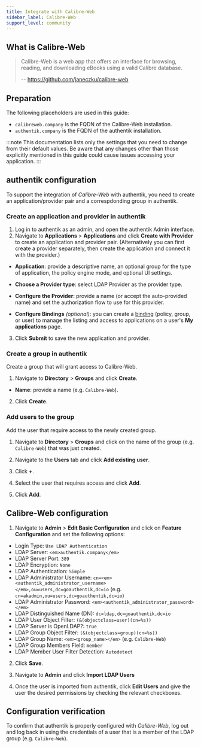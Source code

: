 ```yaml
---
title: Integrate with Calibre-Web
sidebar_label: Calibre-Web
support_level: community
---
```


## What is Calibre-Web

> Calibre-Web is a web app that offers an interface for browsing, reading, and downloading eBooks using a valid Calibre database.
>
> -- https://github.com/janeczku/calibre-web

## Preparation

The following placeholders are used in this guide:

- `calibreweb.company` is the FQDN of the Calibre-Web installation.
- `authentik.company` is the FQDN of the authentik installation.

:::note
This documentation lists only the settings that you need to change from their default values. Be aware that any changes other than those explicitly mentioned in this guide could cause issues accessing your application.
:::

## authentik configuration

To support the integration of _Calibre-Web_ with authentik, you need to create an application/provider pair and a correspdonding group in authentik.

### Create an application and provider in authentik

1. Log in to authentik as an admin, and open the authentik Admin interface.
2. Navigate to **Applications** > **Applications** and click **Create with Provider** to create an application and provider pair. (Alternatively you can first create a provider separately, then create the application and connect it with the provider.)

- **Application**: provide a descriptive name, an optional group for the type of application, the policy engine mode, and optional UI settings.

- **Choose a Provider type**: select LDAP Provider as the provider type.

- **Configure the Provider**: provide a name (or accept the auto-provided name) and set the authorization flow to use for this provider.

- **Configure Bindings** _(optional)_: you can create a [binding](/docs/add-secure-apps/flows-stages/bindings/) (policy, group, or user) to manage the listing and access to applications on a user's **My applications** page.

3. Click **Submit** to save the new application and provider.

### Create a group in authentik

Create a group that will grant access to Calibre-Web.

1. Navigate to **Directory** > **Groups** and click **Create**.

- **Name**: provide a name (e.g. `Calibre-Web`).

2. Click **Create**.

### Add users to the group

Add the user that require access to the newly created group.

1. Navigate to **Directory** > **Groups** and click on the name of the group (e.g. `Calibre-Web`) that was just created.

2. Navigate to the **Users** tab and click **Add existing user**.

3. Click **+**.

4. Select the user that requires access and click **Add**.

5. Click **Add**.

## Calibre-Web configuration

1. Navigate to **Admin** > **Edit Basic Configuration** and click on **Feature Configuration** and set the following options:

- Login Type: `Use LDAP Authentication`
- LDAP Server: `<em>authentik.company</em>`
- LDAP Server Port: `389`
- LDAP Encryption: `None`
- LDAP Authentication: `Simple`
- LDAP Administrator Username: `cn=<em><authentik_administrator_username></em>,ou=users,dc=goauthentik,dc=io` (e.g. `cn=akadmin,ou=users,dc=goauthentik,dc=io`)
- LDAP Administrator Password: `<em><authentik_administrator_password></em>`
- LDAP Distinguished Name (DN): `dc=ldap,dc=goauthentik,dc=io`
- LDAP User Object Filter: `(&(objectclass=user)(cn=%s))`
- LDAP Server is OpenLDAP?: `true`
- LDAP Group Object Filter: `(&(objectclass=group)(cn=%s))`
- LDAP Group Name: `<em><group_name></em>` (e.g. `Calibre-Web`)
- LDAP Group Members Field: `member`
- LDAP Member User Filter Detection: `Autodetect`

2. Click **Save**.

3. Navigate to **Admin** and click **Import LDAP Users**

4. Once the user is imported from authentik, click **Edit Users** and give the user the desired permissions by checking the relevant checkboxes.

## Configuration verification

To confirm that authentik is properly configured with _Calibre-Web_, log out and log back in using the credentials of a user that is a member of the LDAP group (e.g. `Calibre-Web`).
